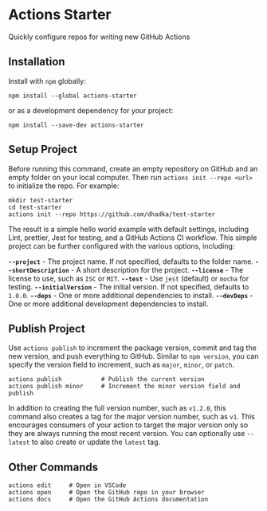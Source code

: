 # Actions Starter

Quickly configure repos for writing new GitHub Actions

## Installation

Install with `npm` globally:
```
npm install --global actions-starter
```
or as a development dependency for your project:
```
npm install --save-dev actions-starter
```

## Setup Project

Before running this command, create an empty repository on GitHub and an empty folder on your
local computer.  Then run `actions init --repo <url>` to initialize the repo.  For example:

```
mkdir test-starter
cd test-starter
actions init --repo https://github.com/dhadka/test-starter
```

The result is a simple hello world example with default settings, including Lint, prettier,
Jest for testing, and a GitHub Actions CI workflow.  This simple project can be further
configured with the various options, including:

**`--project`** - The project name. If not specified, defaults to the folder name.
**`--shortDescription`** - A short description for the project.
**`--license`** - The license to use, such as `ISC` or `MIT`.
**`--test`** - Use `jest` (default) or `mocha` for testing.
**`--initialVersion`** - The initial version. If not specified, defaults to `1.0.0`.
**`--deps`** - One or more additional dependencies to install.
**`--devDeps`** - One or more additional development dependencies to install.

## Publish Project

Use `actions publish` to increment the package version, commit and tag the new version, and push
everything to GitHub.  Similar to `npm version`, you can specify the version field to increment,
such as `major`, `minor`, or `patch`.

```
actions publish           # Publish the current version
actions publish minor     # Increment the minor version field and publish
```

In addition to creating the full version number, such as `v1.2.0`, this command also creates a
tag for the major version number, such as `v1`.  This encourages consumers of your action to target
the major version only so they are always running the most recent version.
You can optionally use `--latest` to also create or update the `latest` tag.

## Other Commands

```
actions edit     # Open in VSCode
actions open     # Open the GitHub repo in your browser
actions docs     # Open the GitHub Actions documentation
```
